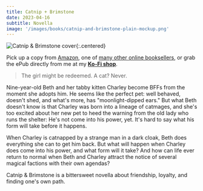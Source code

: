 ```yaml
---
title: Catnip + Brimstone
date: 2023-04-16
subtitle: Novella
image: '/images/books/catnip-and-brimstone-plain-mockup.png'
---
```


![Catnip & Brimstone cover]({{site.baseurl}}/images/books/catnip-and-brimstone-plain-mockup.png){:.centered}

Pick up a copy from [Amazon](https://www.amazon.com/dp/B0C2LQSJ7L),  one of [many other online booksellers](https://books2read.com/u/bM2Vo8), or grab the ePub directly from me at my **[Ko-Fi shop](https://ko-fi.com/s/2405b239a2)**.

>The girl might be redeemed. A cat? Never.

Nine-year-old Beth and her tabby kitten Charley become BFFs from the moment she adopts him. He seems like the perfect pet: well behaved, doesn't shed, and what's more, has "moonlight-dipped ears." But what Beth doesn't know is that Charley was born into a lineage of catmages, and she's too excited about her new pet to heed the warning from the old lady who runs the shelter: He's not come into his power, yet. It's hard to say what his form will take before it happens.

When Charley is catnapped by a strange man in a dark cloak, Beth does everything she can to get him back. But what will happen when Charley does come into his power, and what form will it take? And how can life ever return to normal when Beth and Charley attract the notice of several magical factions with their own agendas?

Catnip & Brimstone is a bittersweet novella about friendship, loyalty, and finding one's own path.
